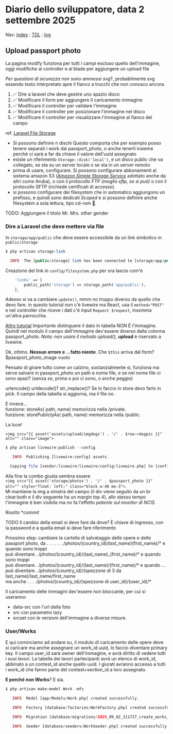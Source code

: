 # Diario dello sviluppatore, data 2 settembre 2025

Nav: [index](../index.md) : [TDL](../TDL.md) : [log](../../storage/logs/laravel.log)

## Upload passport photo

La pagina modify funziona per tutti i campi escluso quello dell'immagine, oggi modifiche al controller e al blade
per aggiungere un upload file

*Per questioni di sicurezza non sono ammessi svg*?, probabilmente
svg essendo testo interpretato apre il fianco a trucchi che
non conosco ancora.

1. ✅ Dire a laravel che deve gestire uno spazio disco
1. ✅ Modificare il form per aggiungere il caricamento immagine
1. ✅ Modificare il controller per validare l'immagine
1. ✅ Modificare il controller per posizionare l'immagine nel disco
1. ✅ Modificare il controller per visualizzare l'immagine al fianco del campo

ref. [Laravel File Storage](https://laravel.com/docs/12.x/filesystem)

* Si possono definire n dischi
  Questo comporta che per esempio posso tenere separati i work
  dai passport_photo, o anche tenerli insieme perché
  ci sarà a far da chiave il valore dell'uuid assegnato
* esiste un riferimento `Storage::disk('local')`,
  e un disco public che va collegato, se sta su un server
  locale o se sta in un server remoto
* prima di usare, configurare. Si possono configurare abbonamenti al sistema amazon S3 ([*Amazon Simple Storage Service*](https://aws.amazon.com/it/s3/) adottato anche da altri come Aruba), o con il protocollo FTP *(meglio sftp, se si può)* o con il protocollo SFTP (richiede certificati di accesso).
* si possono configurare dei filesystem che in automatico aggiungono un prefisso, e quindi sono dedicati *Scoped* e si possono definire anche filesystem a sola lettura, tipo cd-rom 📀.

TODO: Aggiungere il titolo Mr. Mrs. other gender

### Dire a Laravel che deve mettere via file

In `storage/app/public` che deve essere accessibile da un link simbolico in `public/storage`

```php
$ php artisan storage:link

  INFO  The [public/storage] link has been connected to [storage/app/public].  
```

Creazione del link in `config/filesystem.php` per ora lascio com'è

```php
    'links' => [
        public_path('storage') => storage_path('app/public'),
    ],
```

Adesso si va a cambiare `update()`, mmm no troppo diverso da quello che devo fare.
in questo tutorial non c'è livewire ma React, usa il `method="POST"` e nel controller
che riceve i dati c'è input `Request $request`, insomma un'altra parrocchia.

[Altro tutorial](https://www.youtube.com/watch?v=j2W06d-aVv0&list=PL6tf8fRbavl0Trc4Y9uxTXfcdATsv0PBs&index=2)
Importante distinguere il dato in tabella NON È l'immagine.
Quindi nel modulo il campo dell'immagine dev'essere diverso dalla colonna passport_photo.
*Nota: non usare il metodo upload()*, **upload** è riservato a livewire.

Ok, ottimo. **Nessun errore e ...fatto niente**. Che `$this` arriva dal form? $passport_photo_image vuoto

Pensato di girare tutto come un calzino, sostanzialmente sì, funziona ma serve
salvare in passport_photo un path e nome file, e se nel nome file ci sono spazi?
(senza *se*, prima o poi ci sono, o anche peggio)

urlencode() urldecode()? str_ireplace()? Se lo faccio in store devo farlo in pick.
Il campo della tabella si aggiorna, ma il file no.

E invece...  
funzione: storeAs( path, name) memorizza nella /private.  
funzione: storePubliclyAs( path, name) memorizza nella /public.  

La luce!

`<img src="{{ asset('assets/upload/imgdogs') . '/' . $row->dogpic }}" alt="" class="image">`

```php
$ php artisan livewire:publish --config

   INFO  Publishing [livewire:config] assets.  

  Copying file [vendor/livewire/livewire/config/livewire.php] to [config/livewire.php] ........................................................ DONE
```

Alla fine la combo giusta sembra essere  
`<img src="{{ asset('storage/photos') . '/' . $passport_photo }}" alt="" style="float: left;" class="block w-48 me-3">`.  
Mi mantiene la img a sinistra del campo (il div viene seguito da un br clear:both e il div seguente ha un margin top 4),
allo stesso tempo l'immagine è ben visibile ma no fa l'effetto *patente sul monitor di NCIS*.

Risolto **commit*

TODO Il cambio della email si deve fare da dove? È chiave di ingresso, con la password
e a quella email si deve fare riferimento 

Prossimo step: cambiare la cartella di salvataggio delle opere e delle passport photo,
da . . . . . . ./photos/(country_id)_(last_name)_(first_name)/* e quando sono troppi  
può diventare. ./photos/(country_id)/(last_name)_(first_name)/* e quando sono troppi  
può diventare. ./photos/(country_id)/(last_name)/(first_name)/* e quando ...  
può diventare. ./photos/(country_id)/(spezzone di 3 da last_name)/last_name/first_name  
ma anche . . . ./photos/(country_id)/(spezzone di user_id)/(user_id)/*  

Il caricamento delle immagini dev'essere non bloccante, per cui si useranno:

- data-src con l'url della foto
- src con parametro lazy 
- srcset con le versioni dell'immagine a diverse misure.

### User/Works

E qui cominciamo ad andare su, il modulo di caricamento delle opere deve si caricare
ma anche assegnare un work_id uuid, lo faccio diventare primary key. Il campo user_id
sarà owner dell'immagine, e avrà diritto di vedere tutti i suoi lavori.
La tabella dei lavori partecipanti avrà un elenco di work_id, abbinato a un contest_id anche quello uuid.
I giurati avranno accesso a tutti i work_id che fanno parte del contest+section_id a loro assegnato.

**E perché non Works**? E sia.

```php
$ php artisan make:model Work -mfs

   INFO  Model [app/Models/Work.php] created successfully.  

   INFO  Factory [database/factories/WorkFactory.php] created successfully.  

   INFO  Migration [database/migrations/2025_09_02_211727_create_works_table.php] created successfully.  

   INFO  Seeder [database/seeders/WorkSeeder.php] created successfully.  
```
